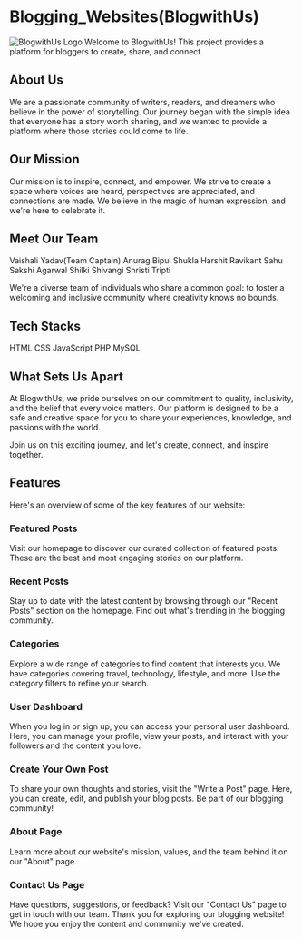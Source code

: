 # Blogging_Websites(BlogwithUs)
![BlogwithUs Logo](https://github.com/GDSC23BundelkhandUniversity/Blogging_Websites/assets/140693649/2d7298a7-a53a-474e-bf0e-85adc43a8999)
Welcome to BlogwithUs! This project provides a platform for bloggers to create, share, and connect. 
## About Us

We are a passionate community of writers, readers, and dreamers who believe in the power of storytelling. Our journey began with the simple idea that everyone has a story worth sharing, and we wanted to provide a platform where those stories could come to life.

## Our Mission
Our mission is to inspire, connect, and empower. We strive to create a space where voices are heard, perspectives are appreciated, and connections are made. We believe in the magic of human expression, and we're here to celebrate it.

## Meet Our Team
Vaishali Yadav(Team Captain)
Anurag
Bipul Shukla
Harshit
Ravikant Sahu
Sakshi Agarwal
Shilki
Shivangi
Shristi
Tripti

We're a diverse team of individuals who share a common goal: to foster a welcoming and inclusive community where creativity knows no bounds.
## Tech Stacks
HTML
CSS
JavaScript
PHP
MySQL

## What Sets Us Apart
At BlogwithUs, we pride ourselves on our commitment to quality, inclusivity, and the belief that every voice matters. Our platform is designed to be a safe and creative space for you to share your experiences, knowledge, and passions with the world.

Join us on this exciting journey, and let's create, connect, and inspire together.



## Features
Here's an overview of some of the key features of our website:

### Featured Posts

Visit our homepage to discover our curated collection of featured posts. These are the best and most engaging stories on our platform.

### Recent Posts

Stay up to date with the latest content by browsing through our "Recent Posts" section on the homepage. Find out what's trending in the blogging community.

### Categories

Explore a wide range of categories to find content that interests you. We have categories covering travel, technology, lifestyle, and more. Use the category filters to refine your search.

### User Dashboard

When you log in or sign up, you can access your personal user dashboard. Here, you can manage your profile, view your posts, and interact with your followers and the content you love.

### Create Your Own Post

To share your own thoughts and stories, visit the "Write a Post" page. Here, you can create, edit, and publish your blog posts. Be part of our blogging community!

### About Page

Learn more about our website's mission, values, and the team behind it on our "About" page.

### Contact Us Page

Have questions, suggestions, or feedback? Visit our "Contact Us" page to get in touch with our team.
Thank you for exploring our blogging website! We hope you enjoy the content and community we've created.
